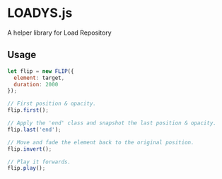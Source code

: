 # LOADYS.js

A helper library for Load Repository

## Usage

```javascript
let flip = new FLIP({
  element: target,
  duration: 2000
});

// First position & opacity.
flip.first();

// Apply the 'end' class and snapshot the last position & opacity.
flip.last('end');

// Move and fade the element back to the original position.
flip.invert();

// Play it forwards.
flip.play();
```